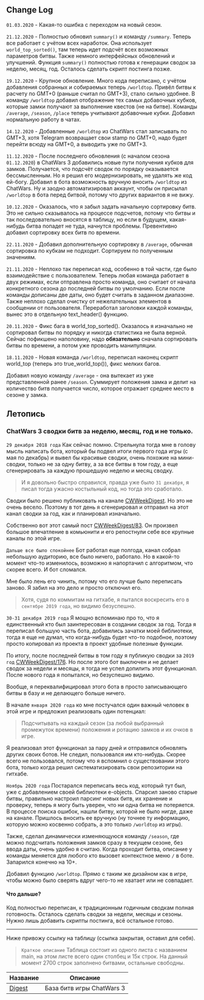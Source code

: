 ## Change Log

`01.03.2020` - Какая-то ошибка с переходом на новый сезон.

`21.12.2020` - Полностью обновил `summary()` и команду `/summary`. Теперь все работает с учётом всех наработок.
Она использует `world_top_sorted()`, там теперь идет подсчёт всех возможных параметров битвы. Также немного интерфейсных
обновлений и улучшений. Функция `summary()` полностью готова к генерации сводок за неделю, месяц, год. Осталось сделать
скрипт постинга позже.

`19.12.2020` - Крупное обновление. Много кода переписано, с учётом добавления собранных и собираемых теперь `/worldtop`.
Привёл битвы к расчету по GMT+0 (раньше считал по GMT+3), стало сильно удобнее. В команду `/worldtop` добавил отображение 
тех самых добавочных кубков, которые замки получают за выполнение квестов (не на битве). Команды `/average`, `/season`, `/place` теперь
учитывают добавочные кубки. Добавил нормальную работу в чатах.

`14.12.2020` - Добавленные `/worldtop` из ChatWars стал записывать по GMT+3, хотя Telegram возвращает свои stamp по GMT+0,
надо будет перейти всюду на GMT+0, а выводить уже по GMT+3.

`11.12.2020` - После последнего обновления (с началом сезона `01.12.2020`) в ChatWars 3 добавились новые пути получения кубков для замков.
Получается, что подсчёт сводок по порядку оказывается бессмысленным. Но я решил его модернизировать, не удалять же код ей-богу.
Добавил в бота возможность вручную вносить `/worldtop` из ChatWars. Ну и заодно автоматизировал аккаунт, чтобы он присылал `/worldtop`
в бота перед битвой, потому что других вариантов я не вижу.

`10.12.2020` - Оказалось, что я забыл задать начальную сортировку битв. Это не сильно сказывалось на процессе подсчетов,
потому что битвы и так последовательно вносятся в таблицу, но если в будущем, какая-нибудь битва попадет не туда, начнутся проблемы.
Превентивно добавил сортировку всех битв по времени.

`22.11.2020` - Добавил дополнительную сортировку в `/average`, обычная сортировка по кубкам не подходит. 
Сортируем по полученным значениям.

`21.11.2020` - Неплохо так переписал код, особенно в той части, где было взаимодействие с пользователем. Теперь любая команда работает
в двух режимах, если отправлена просто команда, оно считает от начала конкретного сезона до последней битвы по умолчанию.
Если после команды дописаны две даты, оно будет считать в заданном диапазоне. Также неплохо сделал очистку от нежелательных
элементов в сообщении от пользователя. Переработал заголовки каждой команды, вынес это в отдельную text_header() функцию.

`20.11.2020` - Фикс бага в world_top_sorted(). Оказалось я изначально не сортировал битвы по порядку и никогда статистика не была
верной. Сейчас пофикшено наполовину, надо **обязательно** сначала сортировать битвы по времени, а потом уже проводить манипуляции.

`18.11.2020` - Новая команда `/worldtop`, переписал наконец скрипт world_top (теперь это true_world_top()), фикс мелких багов.

Добавил новую команду `/average` - она вытекает из уже представленной ранее `/season`. Суммирует положения замка и делит на количество битв
получается число, которое отражает среднее место в сезоне у замка.

## Летопись
### ChatWars 3 сводки битв за неделю, месяц, год и не только.
`29 декабря 2018 года` Как сейчас помню. Стрельнула тогда мне в голову мысль написать бота, который бы подвел итоги 
первого года игры (с мая по декабрь) и вывел бы красивые сводки, очень похожие на мини-сводки, только не за одну битву,
а за все битвы в том году, а еще сгенерировать за каждую прошедшую неделю и месяц сводку.

> И я довольно быстро справился, правда уже было `31 декабря`, я писал тогда ужасно костыльный код, но тогда это сработало.

Сводки было решено публиковать на канале [CWWeekDigest](https://t.me/CWWeekDigest). Но это не очень весело. 
Поэтому в тот день я сгенерировал и отправил на этот канал сводки за год, как и планировал изначально.

Собственно вот этот самый пост [CWWeekDigest/83](https://t.me/CWWeekDigest/83). 
Он произвел большое впечатление в комьюнити и его репостнули себе все крупные каналы по этой игре.

`Дальше все было спокойнее` Бот работал еще полгода, канал собрал небольшую аудиторию, все было ничего, работало.
Но в какой-то момент что-то изменилось, возможно я напортачил с алгоритмом, что скорее всего. И бот сломался.

Мне было лень его чинить, потому что его лучше было переписать заново. Я забил на это дело и просто отключил его.

> Хотя, судя по коммитам на гитхабе, я пытался воскресить его в `сентябре 2019 года`, но видимо безуспешно.

`30-31 декабря 2019 года` Я мощно вспоминаю про то, что я единственный кто был заинтересован в создании сводок за год.
Тогда я переписал большую часть бота, добавились зачатки моей библиотеки, тогда я еще не думал, что когда-нибудь будет
что-то подобное, поэтому просто копировал из проекта в проект удобные полезные функции.

По итогу, после последней битвы в том году я публикую сводки за `2019 год` [CWWeekDigest/176](https://t.me/CWWeekDigest/176).
Но после этого бот выключен и не делает сводок за недели и месяцы, я тогда не успел допилить этот функционал. После нового года
я попытался, но безуспешно видимо.

Вообще, я переквалифицировал этого бота в просто записывающего битвы в базу и не делающего больше ничего.

В начале `января 2020 года` ко мне постучался один важный человек в этой игре и предложил реализовать один потенциал:
> Подсчитывать на каждый сезон (за любой выбранный промежуток времени) положения и ротацию замков и их очков в игре.

Я реализовал этот функционал за пару дней и отправился обновлять других своих ботов. Не следил, пользовался им кто-нибудь.
Скорее всего не пользовался, потому что я вспомнил о существовании этого бота, только когда решил систематизировать свои 
репозитории на гитхабе.

`Ноябрь 2020 года` Постарался переписать весь код, который тут был, уже с добавлением своей библиотеки e-objects. Спарсил заново
старые битвы, правильно настроил парсинг новых битв, их хранение и проверку, теперь я могу быть уверен, что ни одна битва не потеряется. 
В процессе поиска ошибок, нашли битву, которой не было нигде, даже на канале. Пришлось вносить ее вручную (ну точнее
ту информацию, которую можно косвенно собрать, а это только `/worldtop` из игры).

Также, сделал динамически изменяющуюся команду `/season`, где можно подсчитать положения замков сразу в текущем сезоне, без
ввода даты, очень удобно я считаю. Когда проходит битва, описание у команды меняется для любого кто вызовет контекстное меню `/` в боте. 
Запарился конечно на 10+.

Добавил функцию `/worldtop`. Прямо с таким же дизайном как в игре, чтобы можно было сверять вдруг чего-то не хватает или не совпадает.

#### Что дальше?

Код полностью переписан, к традиционным годичным сводкам полная готовность. Осталось сделать сводки за недели, месяцы и сезоны. 
Нужно лишь добавить скрипты постинга, всё остальное готово.

---

Ниже привожу ссылку на таблицу (ссылка закрытая, оставил для себя).
> `Краткое описание` Таблица состоит из одного листа с названием main, на этом листе всего один столбец и 15к строк.
> На данный момент 2700 строк заполнено битвами, остальные свободны.

Название | Описание
-------- | --------
[Digest](https://docs.google.com/spreadsheets/d/16yXVEAfmVmSMDp07kpgMpG22smbDmf8sZgQSFKWpU7g/edit?usp=sharing) | База битв игры ChatWars 3
